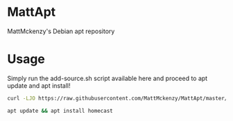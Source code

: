 # MattApt
MattMckenzy's Debian apt repository

# Usage
Simply run the add-source.sh script available here and proceed to apt update and apt install!

``` bash
curl -LJO https://raw.githubusercontent.com/MattMckenzy/MattApt/master/add-source.sh && chmod 0775 add-source.sh && ./add-source.sh
```
``` bash
apt update && apt install homecast
```
